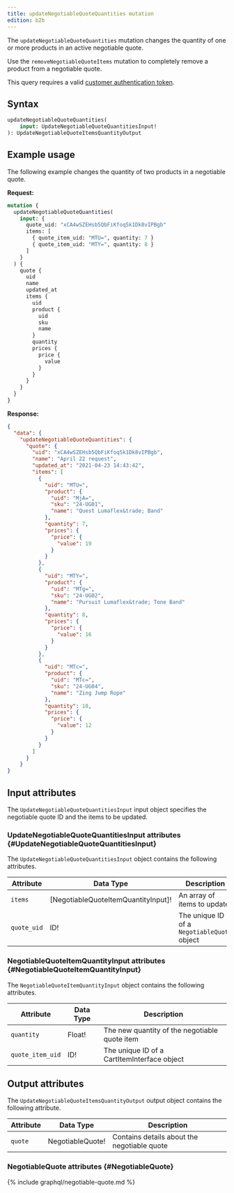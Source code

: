 ```yaml
---
title: updateNegotiableQuoteQuantities mutation
edition: b2b
---
```


The `updateNegotiableQuoteQuantities` mutation changes the quantity of one or more products in an active negotiable quote.

<InlineAlert variant="info" slots="text" />

Use the `removeNegotiableQuoteItems` mutation to completely remove a product from a negotiable quote.

This query requires a valid [customer authentication token]({{page.baseurl}}/graphql/mutations/generate-customer-token.html).

## Syntax

```graphql
updateNegotiableQuoteQuantities(
    input: UpdateNegotiableQuoteQuantitiesInput!
): UpdateNegotiableQuoteItemsQuantityOutput
```

## Example usage

The following example changes the quantity of two products in a negotiable quote.

**Request:**

```graphql
mutation {
  updateNegotiableQuoteQuantities(
    input: {
      quote_uid: "xCA4wSZEHsb5QbFiKfoq5k1Dk8vIPBgb"
      items: [
        { quote_item_uid: "MTU=", quantity: 7 }
        { quote_item_uid: "MTY=", quantity: 8 }
      ]
    }
  ) {
    quote {
      uid
      name
      updated_at
      items {
        uid
        product {
          uid
          sku
          name
        }
        quantity
        prices {
          price {
            value
          }
        }
      }
    }
  }
}
```

**Response:**

```json
{
  "data": {
    "updateNegotiableQuoteQuantities": {
      "quote": {
        "uid": "xCA4wSZEHsb5QbFiKfoq5k1Dk8vIPBgb",
        "name": "April 22 request",
        "updated_at": "2021-04-23 14:43:42",
        "items": [
          {
            "uid": "MTU=",
            "product": {
              "uid": "MjA=",
              "sku": "24-UG01",
              "name": "Quest Lumaflex&trade; Band"
            },
            "quantity": 7,
            "prices": {
              "price": {
                "value": 19
              }
            }
          },
          {
            "uid": "MTY=",
            "product": {
              "uid": "MTg=",
              "sku": "24-UG02",
              "name": "Pursuit Lumaflex&trade; Tone Band"
            },
            "quantity": 8,
            "prices": {
              "price": {
                "value": 16
              }
            }
          },
          {
            "uid": "MTc=",
            "product": {
              "uid": "MTc=",
              "sku": "24-UG04",
              "name": "Zing Jump Rope"
            },
            "quantity": 10,
            "prices": {
              "price": {
                "value": 12
              }
            }
          }
        ]
      }
    }
}
```

## Input attributes

The `UpdateNegotiableQuoteQuantitiesInput` input object specifies the negotiable quote ID and the items to be updated.

### UpdateNegotiableQuoteQuantitiesInput attributes {#UpdateNegotiableQuoteQuantitiesInput}

The `UpdateNegotiableQuoteQuantitiesInput` object contains the following attributes.

Attribute | Data Type | Description
--- | --- | ---
`items` | [NegotiableQuoteItemQuantityInput]! | An array of items to update
`quote_uid` | ID! | The unique ID of a `NegotiableQuote` object

### NegotiableQuoteItemQuantityInput attributes {#NegotiableQuoteItemQuantityInput}

The `NegotiableQuoteItemQuantityInput` object contains the following attributes.

Attribute | Data Type | Description
--- | --- | ---
`quantity` | Float! | The new quantity of the negotiable quote item
`quote_item_uid` | ID! | The unique ID of a CartItemInterface object

## Output attributes

The `UpdateNegotiableQuoteItemsQuantityOutput` output object contains the following attribute.

Attribute | Data Type | Description
--- | --- | ---
`quote` | NegotiableQuote! | Contains details about the negotiable quote

### NegotiableQuote attributes {#NegotiableQuote}

{% include graphql/negotiable-quote.md %}
